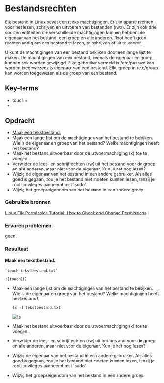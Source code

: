 # Bestandsrechten
Elk bestand in Linux bevat een reeks machtigingen. Er zijn aparte rechten voor het lezen, schrijven en uitvoeren van bestanden (rwx). Er zijn ook drie soorten entiteiten die verschillende machtigingen kunnen hebben: de eigenaar van het bestand, een groep en alle anderen. Root heeft geen rechten nodig om een bestand te lezen, te schrijven of uit te voeren.

U kunt de machtigingen van een bestand bekijken door een lange lijst te maken. De machtigingen van een bestand, evenals de eigenaar en groep, kunnen ook worden gewijzigd.
Elke gebruiker vermeld in /etc/passwd kan worden toegewezen als eigenaar van een bestand.
Elke groep in /etc/group kan worden toegewezen als de groep van een bestand.

## Key-terms
- touch =
- 

## Opdracht
- [Maak een tekstbestand.](#Maak-een-tekstbestand.)
- Maak een lange lijst om de machtigingen van het bestand te bekijken. Wie is de eigenaar en groep van het bestand? Welke machtigingen heeft het bestand?
- Maak het bestand uitvoerbaar door de uitvoermachtiging (x) toe te voegen.
- Verwijder de lees- en schrijfrechten (rw) uit het bestand voor de groep en alle anderen, maar niet voor de eigenaar. Kun je het nog lezen?
- Wijzig de eigenaar van het bestand in een andere gebruiker. Als alles goed is gegaan, zou je het bestand niet moeten kunnen lezen, tenzij je root-privileges aanneemt met 'sudo'.
- Wijzig het groepseigendom van het bestand in een andere groep.


### Gebruikte bronnen
[Linux File Permission Tutorial: How to Check and Change Permissions](https://phoenixnap.com/kb/linux-file-permissions)

### Ervaren problemen
geen.
### Resultaat

#### Maak een tekstbestand.

    `touch tekstbestand.txt`

    ![touch]()

- Maak een lange lijst om de machtigingen van het bestand te bekijken. Wie is de eigenaar en groep van het bestand? Welke machtigingen heeft het bestand?

    `ls -l tekstbestand.txt`
    
  ![ls]()

- Maak het bestand uitvoerbaar door de uitvoermachtiging (x) toe te voegen.
- Verwijder de lees- en schrijfrechten (rw) uit het bestand voor de groep en alle anderen, maar niet voor de eigenaar. Kun je het nog lezen?
- Wijzig de eigenaar van het bestand in een andere gebruiker. Als alles goed is gegaan, zou je het bestand niet moeten kunnen lezen, tenzij je root-privileges aanneemt met 'sudo'.
- Wijzig het groepseigendom van het bestand in een andere groep.

